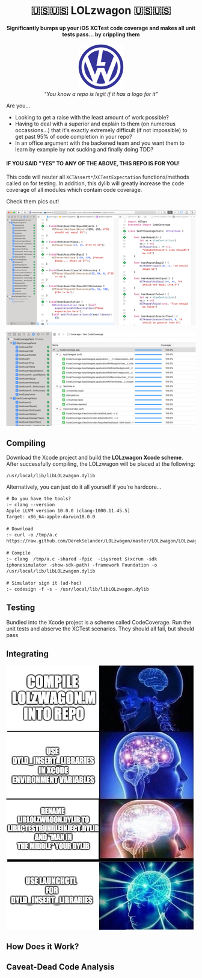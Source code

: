 
<h1 align="center">🇺🇸🇺🇸 LOLzwagon 🇺🇸🇺🇸</h1>

<h4 align="center">Significantly bumps up your iOS XCTest code coverage and makes all unit tests pass... by crippling them</h4>

<p align="center">
  <img width="120" height="120" src="https://github.com/DerekSelander/LOLzwagon/raw/master/media/logo.png">
  <br />
  <i>"You know a repo is legit if it has a logo for it"</i>
</p>
Are you... 

* Looking to get a raise with the least amount of work possible?
* Having to deal with a superior and explain to them (on numerous occassions...) that it's exactly extremely difficult (if not impossible) to get past 95% of code completion in your repo?
* In an office argument with the backened team and you want them to learn by example by not sucking and finally doing TDD?

<h4>IF YOU SAID "YES" TO ANY OF THE ABOVE, THIS REPO IS FOR YOU!</h4>

This code will neuter all `XCTAssert*`/`XCTestExpectation` functions/methods called on for testing. In addition, this dylib will greatly increase the code coverage of all modules which contain code coverage.

Check them pics out!

<p align="center">
  <img width="800" src="https://github.com/DerekSelander/LOLzwagon/raw/master/media/screen1.png">
</p>

<p align="center">
  <img width="800" src="https://github.com/DerekSelander/LOLzwagon/raw/master/media/screen2.png">
</p>

## Compiling

Download the Xcode project and build the **LOLzwagon Xcode scheme**. After successfully compiling, the LOLzwagon will be placed at the following:

```
/usr/local/lib/libLOLzwagon.dylib
```

Alternatively, you can just do it all yourself if you're hardcore...

```
# Do you have the tools?
:~ clang --version
Apple LLVM version 10.0.0 (clang-1000.11.45.5)
Target: x86_64-apple-darwin18.0.0

# Download
:~ curl -o /tmp/a.c https://raw.github.com/DerekSelander/LOLzwagon/master/LOLzwagon/LOLzwagon.m

# Compile
:~ clang  /tmp/a.c -shared -fpic  -isysroot $(xcrun -sdk iphonesimulator -show-sdk-path) -framework Foundation -o /usr/local/lib/libLOLzwagon.dylib 

# Simulator sign it (ad-hoc)
:~ codesign -f -s - /usr/local/lib/libLOLzwagon.dylib
```

## Testing

Bundled into the Xcode project is a scheme called CodeCoverage. Run the unit tests and abserve the XCTest scenarios. They should all fail, but should pass


## Integrating

<p align="left">
  <img width="500" src="https://github.com/DerekSelander/LOLzwagon/raw/master/media/brain.jpg">
</p>


## How Does it Work?

## Caveat-Dead Code Analysis
